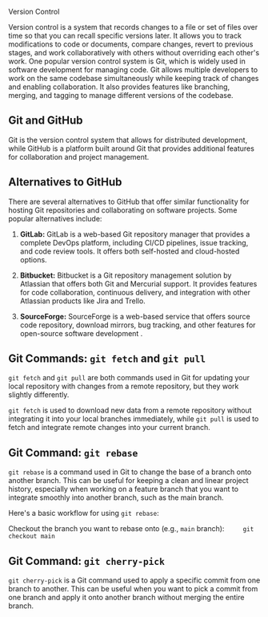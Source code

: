 Version Control 

Version control is a system that records changes to a file or set of files over time so that you can recall specific versions later. It allows you to track modifications to code or documents, compare changes, revert to previous stages, and work collaboratively with others without overriding each other's work. One popular version control system is Git, which is widely used in software development for managing code. Git allows multiple developers to work on the same codebase simultaneously while keeping track of changes and enabling collaboration. It also provides features like branching, merging, and tagging to manage different versions of the codebase. 

## Git and GitHub 

Git is the version control system that allows for distributed development, while GitHub is a platform built around Git that provides additional features for collaboration and project management. 

## Alternatives to GitHub 

There are several alternatives to GitHub that offer similar functionality for hosting Git repositories and collaborating on software projects. Some popular alternatives include: 

1. **GitLab:** GitLab is a web-based Git repository manager that provides a complete DevOps platform, including CI/CD pipelines, issue tracking, and code review tools. It offers both self-hosted and cloud-hosted options. 

2. **Bitbucket:** Bitbucket is a Git repository management solution by Atlassian that offers both Git and Mercurial support. It provides features for code collaboration, continuous delivery, and integration with other Atlassian products like Jira and Trello. 

3. **SourceForge:** SourceForge is a web-based service that offers source code repository, download mirrors, bug tracking, and other features for open-source software development . 

## Git Commands: `git fetch` and `git pull` 

`git fetch` and `git pull` are both commands used in Git for updating your local repository with changes from a remote repository, but they work slightly differently. 

`git fetch` is used to download new data from a remote repository without integrating it into your local branches immediately, while `git pull` is used to fetch and integrate remote changes into your current branch. 

## Git Command: `git rebase` 

`git rebase` is a command used in Git to change the base of a branch onto another branch. This can be useful for keeping a clean and linear project history, especially when working on a feature branch that you want to integrate smoothly into another branch, such as the main branch. 

Here's a basic workflow for using `git rebase`: 

Checkout the branch you want to rebase onto (e.g., `main` branch):
   ```
   git checkout main
   ``` 

## Git Command: `git cherry-pick` 

`git cherry-pick` is a Git command used to apply a specific commit from one branch to another. This can be useful when you want to pick a commit from one branch and apply it onto another branch without merging the entire branch.
